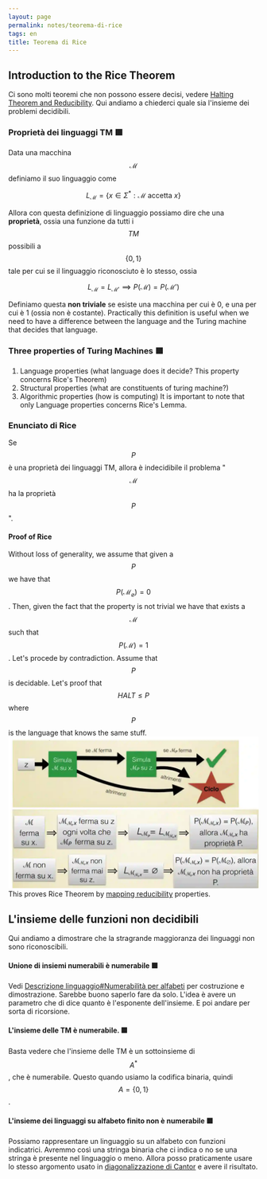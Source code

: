 ```yaml
---
layout: page
permalink: notes/teorema-di-rice
tags: en
title: Teorema di Rice
---
```


## Introduction to the Rice Theorem
Ci sono molti teoremi che non possono essere decisi, vedere [Halting Theorem and Reducibility](/notes/halting-theorem-and-reducibility).
Qui andiamo a chiederci quale sia l'insieme dei problemi decidibili.

### Proprietà dei linguaggi TM 🟩
Data una macchina $$\mathcal{M}$$ definiamo il suo linguaggio come

$$
L_{\mathcal{M}} = \left\{ x \in \Sigma^{*}: \mathcal{M} \text{ accetta } x \right\} 
$$

Allora con questa definizione di linguaggio possiamo dire che una **proprietà**, ossia una funzione da tutti i $$TM$$ possibili a  $$\left\{ 0, 1 \right\}$$ tale per cui se il linguaggio riconosciuto è lo stesso, ossia 

$$
L_{\mathcal{M}} = L_{\mathcal{M}'} \implies P(\mathcal{M}) = P(\mathcal{M}')
$$

Definiamo questa **non triviale** se esiste una macchina per cui è 0, e una per cui è 1 (ossia non è costante).
Practically this definition is useful when we need to have a difference between the language and the Turing machine that decides that language.

### Three properties of Turing Machines 🟩
1. Language properties (what language does it decide? This property concerns Rice's Theorem)
2. Structural properties (what are constituents of turing machine?)
3. Algorithmic properties (how is computing)
It is important to note that only Language properties concerns Rice's Lemma.
### Enunciato di Rice
Se $$P$$ è una proprietà dei linguaggi TM, allora è indecidibile il problema "$$\mathcal{M}$$ ha la proprietà $$P$$".

#### Proof of Rice

Without loss of generality, we assume that given a $$P$$ we have that $$P(\mathcal{M}_{\varnothing}) = 0$$. Then, given the fact that the property is not trivial we have that exists a $$\mathcal{M}$$ such that $$P(\mathcal{M}) = 1$$. 
Let's procede by contradiction. Assume that $$P$$ is decidable.
Let's proof that $$HALT \leq P$$ where $$P$$ is the language that knows the same stuff.
<img src="/images/notes/Teorema di Rice-20240313115713766.webp" alt="Teorema di Rice-20240313115713766">
This proves Rice Theorem by [mapping reducibility](/notes/halting-theorem-and-reducibility#mapping-reducibility) properties.



## L'insieme delle funzioni non decidibili
Qui andiamo a dimostrare che la stragrande maggioranza dei linguaggi non sono riconoscibili.

#### Unione di insiemi numerabili è numerabile 🟩
Vedi [Descrizione linguaggio#Numerabilità per alfabeti](/notes/descrizione-linguaggio#numerabilità-per-alfabeti) per costruzione e dimostrazione. Sarebbe buono saperlo fare da solo.
L'idea è avere un parametro che di dice quanto è l'esponente dell'insieme. E poi andare per sorta di ricorsione.
#### L'insieme delle TM è numerabile. 🟩
Basta vedere che l'insieme delle TM è un sottoinsieme di $$A^{*}$$, che è numerabile. Questo quando usiamo la codifica binaria, quindi $$A = \left\{ 0, 1 \right\}$$.
#### L'insieme dei linguaggi su alfabeto finito non è numerabile 🟩

Possiamo rappresentare un linguaggio su un alfabeto con funzioni indicatrici. Avremmo così una stringa binaria che ci indica o no se una stringa è presente nel linguaggio o meno.
Allora posso praticamente usare lo stesso argomento usato in [diagonalizzazione di Cantor](/notes/relazioni-fra-insiemi#dimostrazione-con-tabella) e avere il risultato.